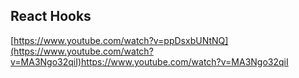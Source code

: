## React Hooks

[https://www.youtube.com/watch?v=ppDsxbUNtNQ](https://www.youtube.com/watch?v=MA3Ngo32qiI)https://www.youtube.com/watch?v=MA3Ngo32qiI
